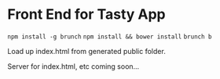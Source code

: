 # Front End for Tasty App

`npm install -g brunch`
`npm install && bower install`
`brunch b`

Load up index.html from generated public folder.

Server for index.html, etc coming soon...
